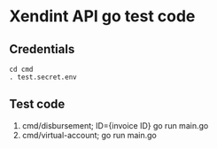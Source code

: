 # Xendint API go test code

## Credentials

```
cd cmd
. test.secret.env
```

## Test code
1. cmd/disbursement; ID={invoice ID} go run main.go
1. cmd/virtual-account; go run main.go
